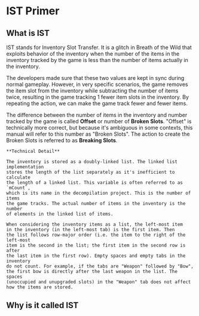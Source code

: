 # IST Primer

## What is IST
IST stands for Inventory Slot Transfer. It is a glitch in Breath of the Wild
that exploits behavior of the inventory when the number of the items in the inventory tracked by the game
is less than the number of items actually in the inventory.

The developers made sure that these two values are kept in sync during normal
gameplay. However, in very specific scenarios, the game removes the item
slot from the inventory while subtracting the number of items twice,
resulting in the game tracking 1 fewer item slots in the inventory.
By repeating the action, we can make the game track fewer and fewer items.

The difference between the number of items in the inventory and number
tracked by the game is called **Offset** or number of **Broken Slots**.
"Offset" is technically more correct, but because it's ambiguous in some contexts,
this manual will refer to this number as "Broken Slots".
The action to create the Broken Slots is referred to as **Breaking Slots**.

```admonish note
**Technical Detail**

The inventory is stored as a doubly-linked list. The linked list implementation
stores the length of the list separately as it's inefficient to calculate
the length of a linked list. This variable is often referred to as `mCount`,
which is its name in the decompilation project. This is the number of items
the game tracks. The actual number of items in the inventory is the number
of elements in the linked list of items.
```

```admonish info
When considering the inventory items as a list, the left-most item
in the inventory (in the left-most tab) is the first item. Then
the list follows row-major order (i.e. the item to the right of the left-most
item is the second in the list; the first item in the second row is after
the last item in the first row). Empty spaces and empty tabs in the inventory
do not count. For example, if the tabs are "Weapon" followed by "Bow",
the first bow is directly after the last weapon in the list. The spaces
(unoccupied and unupgraded slots) in the "Weapon" tab does not affect
how the items are stored.
```

## Why is it called IST
